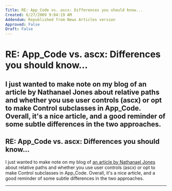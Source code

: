 ```yaml
---
Title: RE: App_Code vs. ascx: Differences you should know...
Created: 6/27/2009 9:04:19 AM
Addendum: Republished from News Articles version
Approved: False
Draft: False
---
```

# RE: App_Code vs. ascx: Differences you should know...
I just wanted to make note on my blog of an article by Nathanael Jones about relative paths and whether you use user controls (ascx) or opt to make Control subclasses in App\_Code. Overall, it's a nice article, and a good reminder of some subtle differences in the two approaches.
---

## RE: App_Code vs. ascx: Differences you should know...


I just wanted to make note on my blog of [an article by Nathanael Jones](http://nathanaeljones.com/11021_App_Code_vs_ascx_Differences_you_should_know) about relative paths and whether you use user controls (ascx) or opt to make Control subclasses in App\_Code. Overall, it's a nice article, and a good reminder of some subtle differences in the two approaches.


<script src="/DesktopModules/itcMetaPost/js/m.js" type="text/javascript"></script>


---

